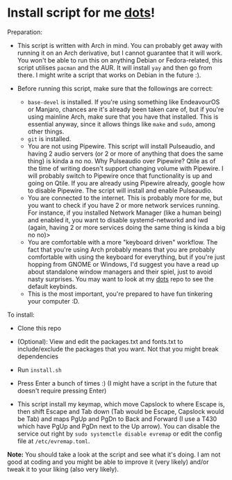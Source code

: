 # Install script for me [dots](https://github.com/DNM1008/Dots)!

Preparation:

* This script is written with Arch in mind. You can probably get away with
running it on an Arch derivative, but I cannot guarantee that it will work. You
won't be able to run this on anything Debian or Fedora-related, this script
utilises `pacman` and the AUR. It will install `yay` and then go from there. I
might write a script that works on Debian in the future :).

* Before running this script, make sure that the followings are correct:
    * `base-devel` is installed. If you're using something like EndeavourOS or
    Manjaro, chances are it's already been taken care of, but if you're using
    mainline Arch, make sure that you have that installed. This is essential
    anyway, since it allows things like `make` and `sudo`, among other things.
    * `git` is installed.
    * You are not using Pipewire. This script will install Pulseaudio, and
    having 2 audio servers (or 2 or more of anything that does the same thing)
    is kinda a no no. Why Pulseaudio over Pipewire? Qtile as of the time of
    writing doesn't support changing volume with Pipewire. I will probably
    switch to Pipewire once that functionality is up and going on Qtile. If you
    are already using Pipewire already, google how to disable Pipewire. The
    script will install and enable Pulseaudio.
    * You are connected to the internet. This is probably more for me, but you
    want to check if you have 2 or more network services running. For instance,
    if you installed Network Manager (like a human being) and enabled it, you
    want to disable systemd-networkd and iwd (again, having 2 or more services
    doing the same thing is kinda a big no no)>
    * You are comfortable with a more "keyboard driven" workflow. The fact that
    you're using Arch probably means that you are probably comfortable with
    using the keyboard for everything, but if you're just hopping from GNOME or
    Windows, I'd suggest you have a read up about standalone window managers
    and their spiel, just to avoid nasty surprises. You may want to look at my
    [dots](https://github.com/DNM1008/Dots) repo to see the default keybinds.
    * This is the most important, you're prepared to have fun tinkering your
    computer :D.


To install:
* Clone this repo
* (Optional): View and edit the packages.txt and fonts.txt to include/exclude the packages that you want. Not that you might break dependencies
* Run `install.sh`
* Press Enter a bunch of times :) (I might have a script in the future that
doesn't require pressing Enter)

* This script install my keymap, which move Capslock to where Escape is, then shift Escape and Tab down (Tab would be Escape, Capslock would be Tab) and maps PgUp and PgDn to Back and Forward (I use a T430 which have PgUp and PgDn next to the Up arrow). You can disable the service out right by `sudo systemctle disable evremap` or edit the config file at `/etc/evremap.toml`.

**Note:** You should take a look at the script and see what it's doing. I am
not good at coding and you might be able to improve it (very likely) and/or
tweak it to your liking (also very likely).
